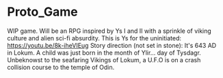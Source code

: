 # Proto_Game
WIP game. Will be an RPG inspired by Ys I and II with a sprinkle of viking culture and alien sci-fi absurdity.
This is Ys for the uninitiated: https://youtu.be/8k-iheVIEug
Story direction (not set in stone): It's 643 AD in Lokum. A child was just born in the month of Ylir... day of Tysdagr.
Unbeknowst to the seafaring Vikings of Lokum, a U.F.O is on a crash collision course to the temple of Odin.

